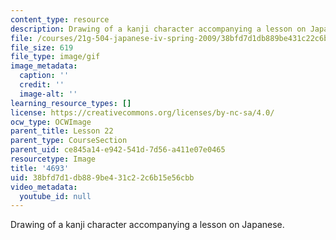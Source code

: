 ```yaml
---
content_type: resource
description: Drawing of a kanji character accompanying a lesson on Japanese.
file: /courses/21g-504-japanese-iv-spring-2009/38bfd7d1db889be431c22c6b15e56cbb_4693.gif
file_size: 619
file_type: image/gif
image_metadata:
  caption: ''
  credit: ''
  image-alt: ''
learning_resource_types: []
license: https://creativecommons.org/licenses/by-nc-sa/4.0/
ocw_type: OCWImage
parent_title: Lesson 22
parent_type: CourseSection
parent_uid: ce845a14-e942-541d-7d56-a411e07e0465
resourcetype: Image
title: '4693'
uid: 38bfd7d1-db88-9be4-31c2-2c6b15e56cbb
video_metadata:
  youtube_id: null
---
```

Drawing of a kanji character accompanying a lesson on Japanese.